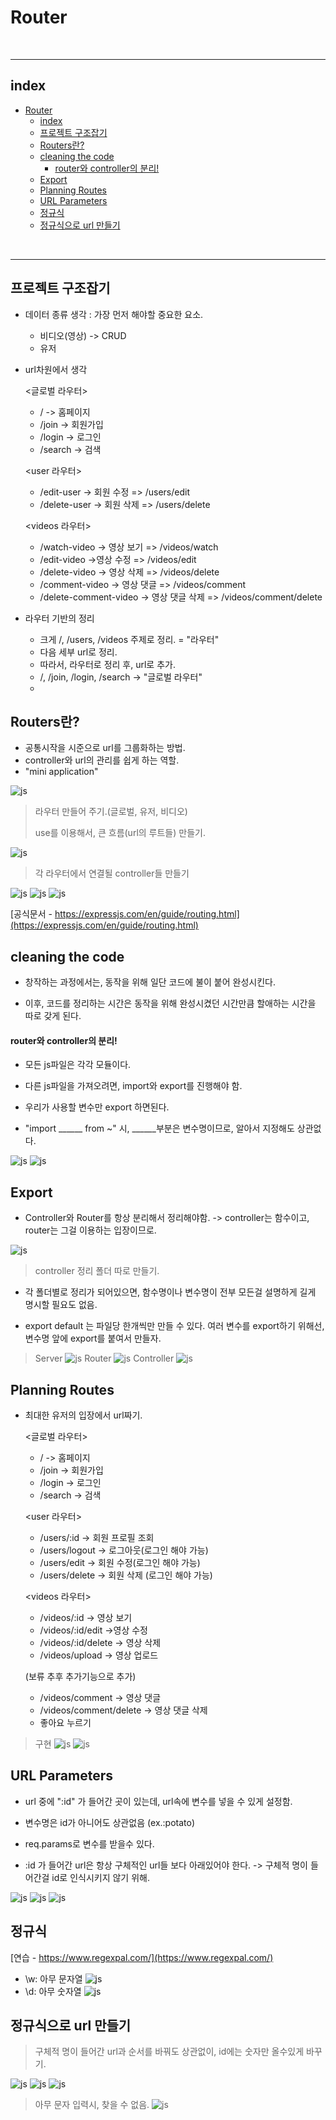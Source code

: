 # Router


<br>

---
## index

<!-- TOC -->

- [Router](#router)
  - [index](#index)
  - [프로젝트 구조잡기](#프로젝트-구조잡기)
  - [Routers란?](#routers란)
  - [cleaning the code](#cleaning-the-code)
      - [router와 controller의 분리!](#router와-controller의-분리)
  - [Export](#export)
  - [Planning Routes](#planning-routes)
  - [URL Parameters](#url-parameters)
  - [정규식](#정규식)
  - [정규식으로 url 만들기](#정규식으로-url-만들기)

<!-- /TOC -->



<br>


---
## 프로젝트 구조잡기

* 데이터 종류 생각 : 가장 먼저 해야할 중요한 요소.
    - 비디오(영상) -> CRUD
    - 유저
* url차원에서 생각<br>

    <글로벌 라우터>

    - / -> 홈페이지
    - /join -> 회원가입
    - /login -> 로그인
    - /search -> 검색

    <user 라우터>

    - /edit-user -> 회원 수정 => /users/edit
    - /delete-user -> 회원 삭제 => /users/delete

    <videos 라우터>
    
    - /watch-video -> 영상 보기 => /videos/watch
    - /edit-video ->영상 수정 => /videos/edit
    - /delete-video -> 영상 삭제 => /videos/delete
    - /comment-video -> 영상 댓글 => /videos/comment
    - /delete-comment-video -> 영상 댓글 삭제 => /videos/comment/delete


* 라우터 기반의 정리
    - 크게 /, /users, /videos 주제로 정리. = "라우터"
    - 다음 세부 url로 정리.
    - 따라서, 라우터로 정리 후, url로 추가.
    - /, /join, /login, /search -> "글로벌 라우터"
    - 



## Routers란?

* 공통시작을 시준으로 url를 그룹화하는 방법.
* controller와 url의 관리를 쉽게 하는 역할.
* "mini application"

![js](/Image/js/n39.PNG)
> 라우터 만들어 주기.(글로벌, 유저, 비디오)
> 
> use를 이용해서, 큰 흐름(url의 루트들) 만들기.

![js](/Image/js/n40.PNG)
> 각 라우터에서 연결될 controller들 만들기

![js](/Image/js/n41.PNG)
![js](/Image/js/n42.PNG)
![js](/Image/js/n43.PNG)


[공식문서 - https://expressjs.com/en/guide/routing.html](https://expressjs.com/en/guide/routing.html)


## cleaning the code

* 창작하는 과정에서는, 동작을 위해 일단 코드에 불이 붙어 완성시킨다.

* 이후, 코드를 정리하는 시간은 동작을 위해 완성시켰던 시간만큼 할애하는 시간을 따로 갖게 된다.


#### router와 controller의 분리!

* 모든 js파일은 각각 모듈이다.

* 다른 js파일을 가져오려면, import와 export를 진행해야 함.

* 우리가 사용할 변수만 export 하면된다.

* "import ______ from ~" 시, ______부분은 변수명이므로, 알아서 지정해도 상관없다.

![js](/Image/js/n44.PNG)
![js](/Image/js/n45.PNG)


## Export

* Controller와 Router를 항상 분리해서 정리해야함.
    -> controller는 함수이고, router는 그걸 이용하는 입장이므로.

![js](/Image/js/n46.PNG)
> controller 정리 폴더 따로 만들기.

* 각 폴더별로 정리가 되어있으면, 함수명이나 변수명이 전부 모든걸 설명하게 길게 명시할 필요도 없음.

* export default 는 파일당 한개씩만 만들 수 있다. 여러 변수를 export하기 위해선, 변수명 앞에 export를 붙여서 만들자.

> Server
![js](/Image/js/n47.PNG)
> Router
![js](/Image/js/n48.PNG)
> Controller
![js](/Image/js/n49.PNG)


## Planning Routes

* 최대한 유저의 입장에서 url짜기.


    <글로벌 라우터>

    - / -> 홈페이지
    - /join -> 회원가입
    - /login -> 로그인
    - /search -> 검색

    <user 라우터>

    - /users/:id -> 회원 프로필 조회 
    - /users/logout -> 로그아웃(로그인 해야 가능)
    - /users/edit -> 회원 수정(로그인 해야 가능)
    - /users/delete -> 회원 삭제 (로그인 해야 가능)

    <videos 라우터>
    
    - /videos/:id -> 영상 보기
    - /videos/:id/edit ->영상 수정 
    - /videos/:id/delete -> 영상 삭제 
    - /videos/upload -> 영상 업로드

    (보류 추후 추가기능으로 추가)
    - /videos/comment -> 영상 댓글 
    - /videos/comment/delete -> 영상 댓글 삭제
    - 좋아요 누르기

> 구현
![js](/Image/js/n50.PNG)
![js](/Image/js/n51.PNG)


## URL Parameters

* url 중에 ":id" 가 들어간 곳이 있는데, url속에 변수를 넣을 수 있게 설정함.
 
* 변수명은 id가 아니어도 상관없음 (ex.:potato)

* req.params로 변수를 받을수 있다.

* :id 가 들어간 url은 항상 구체적인 url들 보다 아래있어야 한다.
    -> 구체적 명이 들어간걸 id로 인식시키지 않기 위해.


![js](/Image/js/n52.PNG)
![js](/Image/js/n53.PNG)
![js](/Image/js/n54.PNG)


## 정규식

[연습 - https://www.regexpal.com/](https://www.regexpal.com/)

* \w: 아무 문자열
![js](/Image/js/n55.PNG)
* \d: 아무 숫자열
![js](/Image/js/n56.PNG)



## 정규식으로 url 만들기

> 구체적 명이 들어간 url과 순서를 바꿔도 상관없이, id에는 숫자만 올수있게 바꾸기.

![js](/Image/js/n57.PNG)
![js](/Image/js/n58.PNG)
![js](/Image/js/n59.PNG)
> 아무 문자 입력시, 찾을 수 없음.
![js](/Image/js/n60.PNG)





















